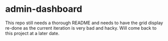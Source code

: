 # admin-dashboard

This repo still needs a thorough README and needs to have the grid display re-done as the current iteration is very bad and hacky. Will come back to this project at a later date. 
